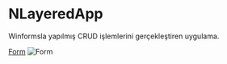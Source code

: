 # NLayeredApp
Winformsla yapılmış CRUD işlemlerini gerçekleştiren uygulama. 

[Form](https://github.com/eypacr/NLayeredApp/assets/174813264/7acc5900-265e-4cec-9970-36510e22a352)
![Form](https://github.com/eypacr/NLayeredApp/assets/174813264/7acc5900-265e-4cec-9970-36510e22a352)
